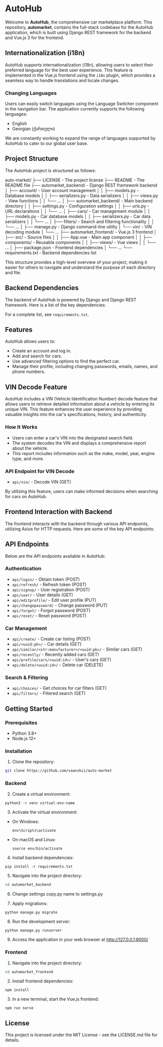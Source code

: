 # AutoHub

Welcome to **AutoHub**, the comprehensive car marketplace platform. This repository, **automarket**, contains the full-stack codebase for the AutoHub application, which is built using Django REST framework for the backend and Vue.js 3 for the frontend.

## Internationalization (i18n)

AutoHub supports internationalization (i18n), allowing users to select their preferred language for the best user experience. This feature is implemented in the Vue.js frontend using the `i18n` plugin, which provides a seamless way to handle translations and locale changes.

### Changing Languages

Users can easily switch languages using the Language Switcher component in the navigation bar. The application currently supports the following languages:

- English
- Georgian (ქართული)

We are constantly working to expand the range of languages supported by AutoHub to cater to our global user base.

## Project Structure

The AutoHub project is structured as follows:

auto-market/ ├── LICENSE - The project license ├── README - The README file ├── automarket_backend/ - Django REST framework backend │ ├── account/ - User account management │ │ ├── models.py - Database models │ │ ├── serializers.py - Data serializers │ │ ├── views.py - View functions │ │ └── … │ ├── automarket_backend/ - Main backend directory │ │ ├── settings.py - Configuration settings │ │ ├── urls.py - URL declarations │ │ └── … │ ├── cars/ - Car management module │ │ ├── models.py - Car database models │ │ ├── serializers.py - Car data serializers │ │ └── … │ ├── filters/ - Search and filtering functionality │ │ └── … │ ├── manage.py - Django command-line utility │ └── vin/ - VIN decoding module │ └── … ├── automarket_frontend/ - Vue.js 3 frontend │ ├── src/ - Source files │ │ ├── App.vue - Main app component │ │ ├── components/ - Reusable components │ │ ├── views/ - Vue views │ │ └── … │ ├── package.json - Frontend dependencies │ └── … └── requirements.txt - Backend dependencies list

This structure provides a high-level overview of your project, making it easier for others to navigate and understand the purpose of each directory and file.

## Backend Dependencies

The backend of AutoHub is powered by Django and Django REST framework. Here is a list of the key dependencies:

For a complete list, see `requirements.txt`.

## Features

AutoHub allows users to:

- Create an account and log in.
- Add and search for cars.
- Use advanced filtering options to find the perfect car.
- Manage their profile, including changing passwords, emails, names, and phone numbers.

## VIN Decode Feature

AutoHub includes a VIN (Vehicle Identification Number) decode feature that allows users to retrieve detailed information about a vehicle by entering its unique VIN. This feature enhances the user experience by providing valuable insights into the car's specifications, history, and authenticity.

### How It Works

- Users can enter a car's VIN into the designated search field.
- The system decodes the VIN and displays a comprehensive report about the vehicle.
- This report includes information such as the make, model, year, engine type, and more.

### API Endpoint for VIN Decode

- `api/vin/` - Decode VIN (GET)

By utilizing this feature, users can make informed decisions when searching for cars on AutoHub.

## Frontend Interaction with Backend

The frontend interacts with the backend through various API endpoints, utilizing Axios for HTTP requests. Here are some of the key API endpoints:


## API Endpoints

Below are the API endpoints available in AutoHub:

### Authentication
- `api/login/` - Obtain token (POST)
- `api/refresh/` - Refresh token (POST)
- `api/signup/` - User registration (POST)
- `api/user/` - User details (GET)
- `api/editprofile/` - Edit user profile (PUT)
- `api/changepassword/` - Change password (PUT)
- `api/forgot/` - Forgot password (POST)
- `api/reset/` - Reset password (POST)

### Car Management
- `api/create/` - Create car listing (POST)
- `api/<uuid:pk>/` - Car details (GET)
- `api/similar/<str:manufacturer>/<uuid:pk>/` - Similar cars (GET)
- `api/recently/` - Recently added cars (GET)
- `api/profile/cars/<uuid:id>/` - User's cars (GET)
- `api/delete/<uuid:id>/` - Delete car (DELETE)

### Search & Filtering
- `api/choices/` - Get choices for car filters (GET)
- `api/filters/` - Filtered search (GET)


## Getting Started

### Prerequisites

- Python 3.8+
- Node.js 12+

### Installation

1. Clone the repository:

```bash
git clone https://github.com/vaanskii/auto-market
```

### Backend

2. Create a virtual environment:
```bash
python3 -m venv virtual-env-name
```
3. Activate the virtual environment:
- On Windows:
  ```
  env\Scripts\activate
  ```
- On macOS and Linux:
  ```
  source env/bin/activate
  ```

4. Install backend dependencies:
```
pip install -r requirements.txt
```

5. Navigate into the project directory:
```bash
cd automarket_backend
```

6. Change settings copy.py name to settings.py


7. Apply migrations:
```
python manage.py migrate
```

8. Run the development server:
```
python manage.py runserver
```

9. Access the application in your web browser at http://127.0.0.1:8000/

### Frontend

1. Navigate into the project directory:
```bash
cd automarket_frontend
```

2. Install frontend dependencies:
```
npm install
```

3. In a new terminal, start the Vue.js frontend:

```
npm run serve
```

## License

This project is licensed under the MIT License - see the LICENSE.md file for details.
